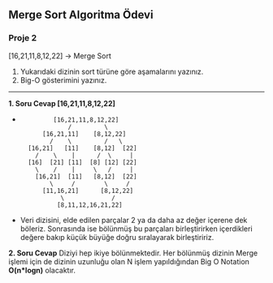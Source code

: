 ##  Merge Sort Algoritma Ödevi
###  Proje 2

[16,21,11,8,12,22] -> Merge Sort

1. Yukarıdaki dizinin sort türüne göre aşamalarını yazınız.
2. Big-O gösterimini yazınız.

---

**1. Soru Cevap  [16,21,11,8,12,22]**

*              [16,21,11,8,12,22]
                   /         \
            [16,21,11]    [8,12,22]  
              /    \         /   \
        [16,21]   [11]    [8,12]  [22]
          /    \    |      /  \     |
        [16]  [21] [11]  [8] [12] [22]
          \    /    |     \   /     |
          [16,21]  [11]   [8,12]  [22]
              \     /        \     /
            [11,16,21]      [8,12,22]
                 \             /
                [8,11,12,16,21,22]
                
* Veri dizisini, elde edilen parçalar 2 ya da daha az değer içerene dek böleriz. Sonrasında ise bölünmüş bu parçaları birleştirirken içerdikleri değere bakıp küçük büyüğe doğru sıralayarak birleştiririz.

**2. Soru Cevap**
Diziyi hep ikiye bölünmektedir. Her bölünmüş dizinin Merge işlemi için de dizinin uzunluğu olan N işlem yapıldığından Big O Notation **O(n*logn)** olacaktır.

       
         